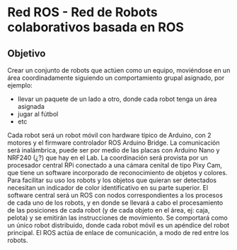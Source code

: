 # Red ROS - Red de Robots colaborativos basada en ROS
## Objetivo

Crear un conjunto de robots que actúen como un equipo, moviéndose en un área coordinadamente siguiendo un comportamiento grupal asignado, por ejemplo:
* llevar un paquete de un lado a otro, donde cada robot tenga un área asignada
* jugar al fútbol
* etc

Cada robot será un robot móvil con hardware típico de Arduino, con 2 motores y el firmware controlador ROS Arduino Bridge. La comunicación será inalámbrica, puede ser por medio de las placas con Arduino Nano y NRF240 (¿?) que hay en el Lab.
La coordinación será provista por un procesador central RPi conectado a una cámara cenital de tipo Pixy Cam, que tiene un software incorporado de reconocimiento de objetos y colores. Para facilitar su uso los robots y los objetos que quieran ser detectados necesitan un indicador de color identificativo en su parte superior.
El software central será un ROS con nodos correspondientes a los procesos de cada uno de los robots, y en donde se llevará a cabo el procesamiento de las posiciones de cada robot (y de cada objeto en el área, ej: caja, pelota) y se emitirán las instrucciones de movimiento. Se comportará como un único robot distribuido, donde cada robot móvil es un apéndice del robot principal. El ROS actúa de enlace de comunicación, a modo de red entre los robots.
